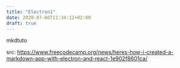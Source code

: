 ```yaml
---
title: "Electron1"
date: 2020-07-06T11:34:12+02:00
draft: true
---
```


mkdtuto

src: https://www.freecodecamp.org/news/heres-how-i-created-a-markdown-app-with-electron-and-react-1e902f8601ca/

